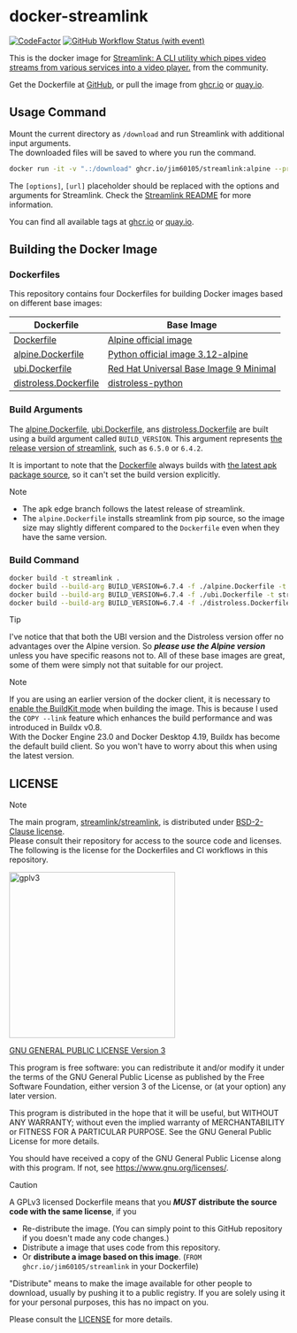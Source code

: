 # docker-streamlink

[![CodeFactor](https://www.codefactor.io/repository/github/jim60105/docker-streamlink/badge?style=for-the-badge)](https://www.codefactor.io/repository/github/jim60105/docker-streamlink) [![GitHub Workflow Status (with event)](https://img.shields.io/github/actions/workflow/status/jim60105/docker-streamlink/scan.yml?label=IMAGE%20SCAN&style=for-the-badge)](https://github.com/jim60105/docker-streamlink/actions/workflows/scan.yml)

This is the docker image for [Streamlink: A CLI utility which pipes video streams from various services into a video player.](https://github.com/streamlink/streamlink) from the community.

Get the Dockerfile at [GitHub](https://github.com/jim60105/docker-streamlink), or pull the image from [ghcr.io](https://ghcr.io/jim60105/streamlink) or [quay.io](https://quay.io/repository/jim60105/streamlink?tab=tags).

## Usage Command

Mount the current directory as `/download` and run Streamlink with additional input arguments.  
The downloaded files will be saved to where you run the command.

```bash
docker run -it -v ".:/download" ghcr.io/jim60105/streamlink:alpine --progress force --output "{id}.ts" [options] [url] best
```

The `[options]`, `[url]` placeholder should be replaced with the options and arguments for Streamlink. Check the [Streamlink README](https://github.com/streamlink/streamlink?tab=readme-ov-file#-quickstart) for more information.

You can find all available tags at [ghcr.io](https://github.com/jim60105/docker-streamlink/pkgs/container/streamlink/versions?filters%5Bversion_type%5D=tagged) or [quay.io](https://quay.io/repository/jim60105/streamlink?tab=tags).

## Building the Docker Image

### Dockerfiles

This repository contains four Dockerfiles for building Docker images based on different base images:

| Dockerfile                                     | Base Image                                                                                                                         |
| ---------------------------------------------- | ---------------------------------------------------------------------------------------------------------------------------------- |
| [Dockerfile](Dockerfile)                       | [Alpine official image](https://hub.docker.com/_/alpine/)                                                                          |
| [alpine.Dockerfile](alpine.Dockerfile)         | [Python official image 3.12-alpine](https://hub.docker.com/_/python/)                                                              |
| [ubi.Dockerfile](ubi.Dockerfile)               | [Red Hat Universal Base Image 9 Minimal](https://catalog.redhat.com/software/containers/ubi9/ubi-minimal/615bd9b4075b022acc111bf5) |
| [distroless.Dockerfile](distroless.Dockerfile) | [distroless-python](https://github.com/alexdmoss/distroless-python)                                                                |

### Build Arguments

The [alpine.Dockerfile](alpine.Dockerfile), [ubi.Dockerfile](ubi.Dockerfile), ans [distroless.Dockerfile](distroless.Dockerfile) are built using a build argument called `BUILD_VERSION`. This argument represents [the release version of streamlink](https://github.com/streamlink/streamlink/tags), such as `6.5.0` or `6.4.2`.

It is important to note that the [Dockerfile](Dockerfile) always builds with [the latest apk package source](https://pkgs.alpinelinux.org/package/edge/community/aarch64/streamlink), so it can't set the build version explicitly.

> [!NOTE]
>
> - The apk edge branch follows the latest release of streamlink.
> - The `alpine.Dockerfile` installs streamlink from pip source, so the image size may slightly different compared to the `Dockerfile` even when they have the same version.

### Build Command

```bash
docker build -t streamlink .
docker build --build-arg BUILD_VERSION=6.7.4 -f ./alpine.Dockerfile -t streamlink:alpine .
docker build --build-arg BUILD_VERSION=6.7.4 -f ./ubi.Dockerfile -t streamlink:ubi .
docker build --build-arg BUILD_VERSION=6.7.4 -f ./distroless.Dockerfile -t streamlink:distroless .
```

> [!TIP]
> I've notice that that both the UBI version and the Distroless version offer no advantages over the Alpine version. So _**please use the Alpine version**_ unless you have specific reasons not to. All of these base images are great, some of them were simply not that suitable for our project.

> [!NOTE]  
> If you are using an earlier version of the docker client, it is necessary to [enable the BuildKit mode](https://docs.docker.com/build/buildkit/#getting-started) when building the image. This is because I used the `COPY --link` feature which enhances the build performance and was introduced in Buildx v0.8.  
> With the Docker Engine 23.0 and Docker Desktop 4.19, Buildx has become the default build client. So you won't have to worry about this when using the latest version.

## LICENSE

> [!NOTE]  
> The main program, [streamlink/streamlink](https://github.com/streamlink/streamlink), is distributed under [BSD-2-Clause license](https://github.com/streamlink/streamlink/blob/master/LICENSE).  
> Please consult their repository for access to the source code and licenses.  
> The following is the license for the Dockerfiles and CI workflows in this repository.

<img src="https://github.com/jim60105/docker-streamlink/assets/16995691/2ab416c6-7f51-47d7-a8f3-d2ff38074e8b" alt="gplv3" width="300" />

[GNU GENERAL PUBLIC LICENSE Version 3](LICENSE)

This program is free software: you can redistribute it and/or modify it under the terms of the GNU General Public License as published by the Free Software Foundation, either version 3 of the License, or (at your option) any later version.

This program is distributed in the hope that it will be useful, but WITHOUT ANY WARRANTY; without even the implied warranty of MERCHANTABILITY or FITNESS FOR A PARTICULAR PURPOSE. See the GNU General Public License for more details.

You should have received a copy of the GNU General Public License along with this program. If not, see <https://www.gnu.org/licenses/>.

> [!CAUTION]
> A GPLv3 licensed Dockerfile means that you _**MUST**_ **distribute the source code with the same license**, if you
>
> - Re-distribute the image. (You can simply point to this GitHub repository if you doesn't made any code changes.)
> - Distribute a image that uses code from this repository.
> - Or **distribute a image based on this image**. (`FROM ghcr.io/jim60105/streamlink` in your Dockerfile)
>
> "Distribute" means to make the image available for other people to download, usually by pushing it to a public registry. If you are solely using it for your personal purposes, this has no impact on you.
>
> Please consult the [LICENSE](LICENSE) for more details.